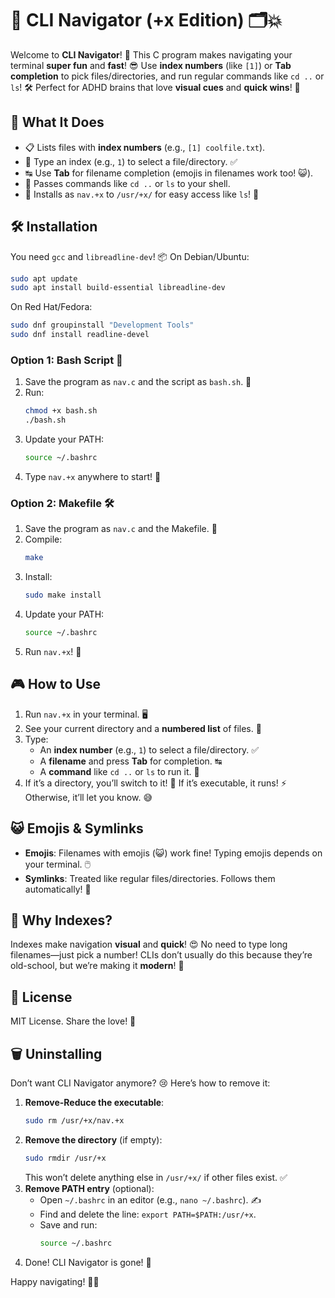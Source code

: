 # 🚀 CLI Navigator (+x Edition) 🗂️💥

Welcome to **CLI Navigator**! 🎉 This C program makes navigating your terminal **super fun** and **fast**! 😎 Use **index numbers** (like `[1]`) or **Tab completion** to pick files/directories, and run regular commands like `cd ..` or `ls`! 🛠️ Perfect for ADHD brains that love **visual cues** and **quick wins**! 🌟

## 🎯 What It Does
- 📋 Lists files with **index numbers** (e.g., `[1] coolfile.txt`).
- 🔢 Type an index (e.g., `1`) to select a file/directory. ✅
- ↹ Use **Tab** for filename completion (emojis in filenames work too! 😺).
- 🐚 Passes commands like `cd ..` or `ls` to your shell.
- 💽 Installs as `nav.+x` to `/usr/+x/` for easy access like `ls`! 🚀

## 🛠️ Installation
You need `gcc` and `libreadline-dev`! 📦 On Debian/Ubuntu:
```bash
sudo apt update
sudo apt install build-essential libreadline-dev
```
On Red Hat/Fedora:
```bash
sudo dnf groupinstall "Development Tools"
sudo dnf install readline-devel
```

### Option 1: Bash Script 🐳
1. Save the program as `nav.c` and the script as `bash.sh`. 📝
2. Run:
   ```bash
   chmod +x bash.sh
   ./bash.sh
   ```
3. Update your PATH:
   ```bash
   source ~/.bashrc
   ```
4. Type `nav.+x` anywhere to start! 🎈

### Option 2: Makefile 🛠️
1. Save the program as `nav.c` and the Makefile. 📂
2. Compile:
   ```bash
   make
   ```
3. Install:
   ```bash
   sudo make install
   ```
4. Update your PATH:
   ```bash
   source ~/.bashrc
   ```
5. Run `nav.+x`! 🌈

## 🎮 How to Use
1. Run `nav.+x` in your terminal. 🖥️
2. See your current directory and a **numbered list** of files. 🔢
3. Type:
   - An **index number** (e.g., `1`) to select a file/directory. ✅
   - A **filename** and press **Tab** for completion. ↹
   - A **command** like `cd ..` or `ls` to run it. 🐚
4. If it’s a directory, you’ll switch to it! 📁 If it’s executable, it runs! ⚡ Otherwise, it’ll let you know. 😅

## 😺 Emojis & Symlinks
- **Emojis**: Filenames with emojis (😺) work fine! Typing emojis depends on your terminal. 🖱️
- **Symlinks**: Treated like regular files/directories. Follows them automatically! 🔗

## 🧠 Why Indexes?
Indexes make navigation **visual** and **quick**! 😍 No need to type long filenames—just pick a number! CLIs don’t usually do this because they’re old-school, but we’re making it **modern**! 🚀

## 📜 License
MIT License. Share the love! 💖

## 🗑️ Uninstalling
Don’t want CLI Navigator anymore? 😢 Here’s how to remove it:
1. **Remove-Reduce the executable**:
   ```bash
   sudo rm /usr/+x/nav.+x
   ```
2. **Remove the directory** (if empty):
   ```bash
   sudo rmdir /usr/+x
   ```
   This won’t delete anything else in `/usr/+x/` if other files exist. ✅
3. **Remove PATH entry** (optional):
   - Open `~/.bashrc` in an editor (e.g., `nano ~/.bashrc`). ✍️
   - Find and delete the line: `export PATH=$PATH:/usr/+x`.
   - Save and run:
     ```bash
     source ~/.bashrc
     ```
4. Done! CLI Navigator is gone! 🧹

Happy navigating! 🎉✨